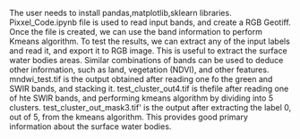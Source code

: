 The user needs to install pandas,matplotlib,sklearn libraries.
Pixxel_Code.ipynb file is used to read input bands, and create a RGB Geotiff. Once the file is created, we can use the band information to perform Kmeans algorithm.
To test the results, we can extract any of the input labels and read it, and export it to RGB image. This is useful to extract the surface water bodies areas.
Similar combinations of bands can be used to deduce other information, such as land, vegetation (NDVI), and other features.
mndwi_test.tif is the output obtained after reading one fo the green and SWIR bands, and stacking it.
test_cluster_out4.tif is thefile after reading one of hte SWIR bands, and performing kmeans algorithm by dividing into 5 clusters.
test_cluster_out_mask3.tif' is the output after extracting the label 0, out of 5, from the kmeans algorithm. This provides good primary information about the surface water bodies.
